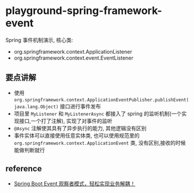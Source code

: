 # playground-spring-framework-event

Spring 事件机制演示, 核心类:

- org.springframework.context.ApplicationListener
- org.springframework.context.event.EventListener

## 要点讲解

- 使用`org.springframework.context.ApplicationEventPublisher.publishEvent(java.lang.Object)` 接口进行事件发布
- 项目里 `MyListener` 和 `MyListenerAsync` 都接入了 spring 的监听机制(一个实现接口,一个打了注解), 实现了对事件的监听
- `@Async` 注解使其具有了异步执行的能力, 其他逻辑没有区别
- 事件实体可以直接使用任意实体类, 也可以使用规范里的 `org.springframework.context.ApplicationEvent` 类, 没有区别,接收的时候能做判断就行

## reference

- [Spring Boot Event 观察者模式，轻松实现业务解耦！](https://mp.weixin.qq.com/s/tddG8HZALF3xB-xk3oqGMA)